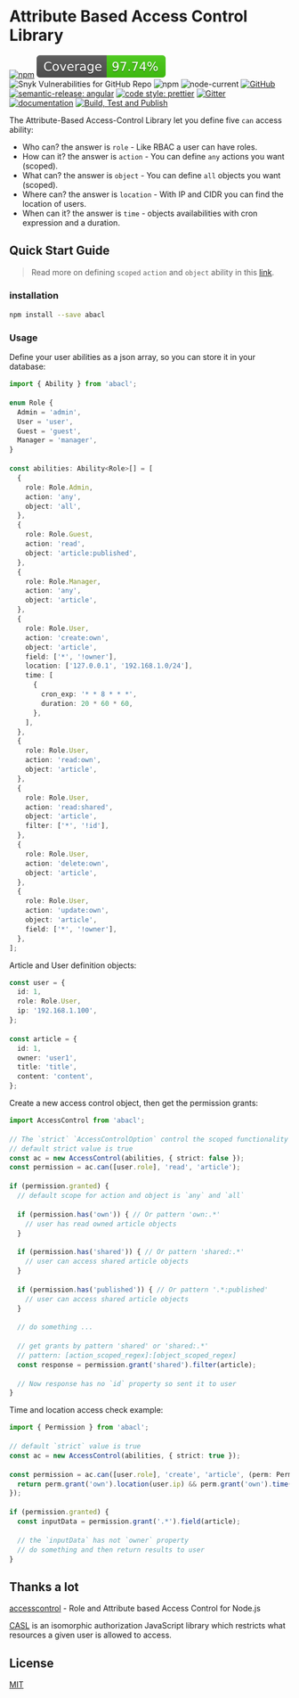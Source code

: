 # Attribute Based Access Control Library

[![npm](https://img.shields.io/npm/v/abacl)](https://www.npmjs.com/package/abacl)
[![Coverage](https://raw.githubusercontent.com/vhidvz/abacl/master/coverage-badge.svg)](https://htmlpreview.github.io/?https://github.com/vhidvz/abacl/blob/master/docs/coverage/lcov-report/index.html)
![Snyk Vulnerabilities for GitHub Repo](https://img.shields.io/snyk/vulnerabilities/github/vhidvz/abacl)
![npm](https://img.shields.io/npm/dm/abacl)
![node-current](https://img.shields.io/node/v/abacl)
[![GitHub](https://img.shields.io/github/license/vhidvz/abacl?style=flat)](https://vhidvz.github.io/abacl/)
[![semantic-release: angular](https://img.shields.io/badge/semantic--release-nodejs-e10079?logo=semantic-release)](https://github.com/semantic-release/semantic-release)
[![code style: prettier](https://img.shields.io/badge/code_style-prettier-ff69b4.svg)](https://github.com/prettier/prettier)
[![Gitter](https://badges.gitter.im/npm-abacl/community.svg)](https://gitter.im/npm-abacl/community?utm_source=badge&utm_medium=badge&utm_campaign=pr-badge)
[![documentation](https://img.shields.io/badge/documentation-click_to_read-c27cf4)](https://vhidvz.github.io/abacl/)
[![Build, Test and Publish](https://github.com/vhidvz/abacl/actions/workflows/npm-ci.yml/badge.svg)](https://github.com/vhidvz/abacl/actions/workflows/npm-ci.yml)

The Attribute-Based Access-Control Library let you define five `can` access ability:

- Who can? the answer is `role` - Like RBAC a user can have roles.
- How can it? the answer is `action` - You can define `any` actions you want (scoped).
- What can? the answer is `object` - You can define `all` objects you want (scoped).
- Where can? the answer is `location` - With IP and CIDR you can find the location of users.
- When can it? the answer is `time` - objects availabilities with cron expression and a duration.

## Quick Start Guide

> Read more on defining `scoped` `action` and `object` ability in this [link](https://vhidvz.github.io/blog/post-abac/).

### installation

```sh
npm install --save abacl
```

### Usage

Define your user abilities as a json array, so you can store it in your database:

```ts
import { Ability } from 'abacl';

enum Role {
  Admin = 'admin',
  User = 'user',
  Guest = 'guest',
  Manager = 'manager',
}

const abilities: Ability<Role>[] = [
  {
    role: Role.Admin,
    action: 'any',
    object: 'all',
  },
  {
    role: Role.Guest,
    action: 'read',
    object: 'article:published',
  },
  {
    role: Role.Manager,
    action: 'any',
    object: 'article',
  },
  {
    role: Role.User,
    action: 'create:own',
    object: 'article',
    field: ['*', '!owner'],
    location: ['127.0.0.1', '192.168.1.0/24'],
    time: [
      {
        cron_exp: '* * 8 * * *',
        duration: 20 * 60 * 60,
      },
    ],
  },
  {
    role: Role.User,
    action: 'read:own',
    object: 'article',
  },
  {
    role: Role.User,
    action: 'read:shared',
    object: 'article',
    filter: ['*', '!id'],
  },
  {
    role: Role.User,
    action: 'delete:own',
    object: 'article',
  },
  {
    role: Role.User,
    action: 'update:own',
    object: 'article',
    field: ['*', '!owner'],
  },
];
```

Article and User definition objects:

```ts
const user = {
  id: 1,
  role: Role.User,
  ip: '192.168.1.100',
};

const article = {
  id: 1,
  owner: 'user1',
  title: 'title',
  content: 'content',
};
```

Create a new access control object, then get the permission grants:

```ts
import AccessControl from 'abacl';

// The `strict` `AccessControlOption` control the scoped functionality 
// default strict value is true
const ac = new AccessControl(abilities, { strict: false });
const permission = ac.can([user.role], 'read', 'article');

if (permission.granted) {
  // default scope for action and object is `any` and `all`

  if (permission.has('own')) { // Or pattern 'own:.*'
    // user has read owned article objects
  }

  if (permission.has('shared')) { // Or pattern 'shared:.*'
    // user can access shared article objects
  }

  if (permission.has('published')) { // Or pattern '.*:published'
    // user can access shared article objects
  }

  // do something ...

  // get grants by pattern 'shared' or 'shared:.*'
  // pattern: [action_scoped_regex]:[object_scoped_regex]
  const response = permission.grant('shared').filter(article);

  // Now response has no `id` property so sent it to user
}
```

Time and location access check example:

```ts
import { Permission } from 'abacl';

// default `strict` value is true
const ac = new AccessControl(abilities, { strict: true }); 

const permission = ac.can([user.role], 'create', 'article', (perm: Permission) => {
  return perm.grant('own').location(user.ip) && perm.grant('own').time();
});

if (permission.granted) {
  const inputData = permission.grant('.*').field(article);

  // the `inputData` has not `owner` property
  // do something and then return results to user
}
```

## Thanks a lot

[accesscontrol](https://www.npmjs.com/package/accesscontrol) - Role and Attribute based Access Control for Node.js

[CASL](https://casl.js.org/) is an isomorphic authorization JavaScript library which restricts what resources a given user is allowed to access.

## License

[MIT](https://github.com/vhidvz/abacl/blob/master/LICENSE)
